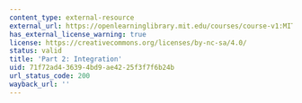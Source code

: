 ```yaml
---
content_type: external-resource
external_url: https://openlearninglibrary.mit.edu/courses/course-v1:MITx+18.01.2x+3T2019/about
has_external_license_warning: true
license: https://creativecommons.org/licenses/by-nc-sa/4.0/
status: valid
title: 'Part 2: Integration'
uid: 71f72ad4-3639-4bd9-ae42-25f3f7f6b24b
url_status_code: 200
wayback_url: ''
---
```

